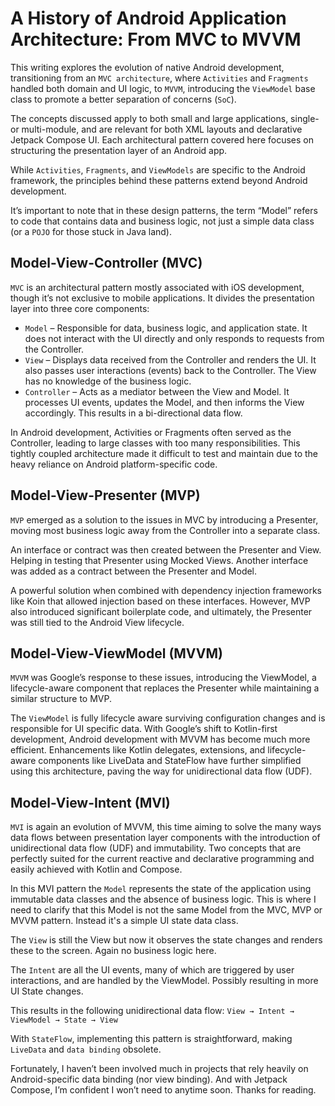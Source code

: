 # A History of Android Application Architecture: From MVC to MVVM

This writing explores the evolution of native Android development, transitioning from an `MVC architecture`, where `Activities` and `Fragments` handled both domain and UI logic, to `MVVM`, introducing the `ViewModel` base class to promote a better separation of concerns (`SoC`).

The concepts discussed apply to both small and large applications, single- or multi-module, and are relevant for both XML layouts and declarative Jetpack Compose UI. Each architectural pattern covered here focuses on structuring the presentation layer of an Android app.

While `Activities`, `Fragments`, and `ViewModels` are specific to the Android framework, the principles behind these patterns extend beyond Android development.

It’s important to note that in these design patterns, the term “Model” refers to code that contains data and business logic, not just a simple data class (or a `POJO` for those stuck in Java land).

## Model-View-Controller (MVC)

`MVC` is an architectural pattern mostly associated with iOS development, though it’s not exclusive to mobile applications. It divides the presentation layer into three core components:

- `Model` – Responsible for data, business logic, and application state. It does not interact with the UI directly and only responds to requests from the Controller.
- `View` – Displays data received from the Controller and renders the UI. It also passes user interactions (events) back to the Controller. The View has no knowledge of the business logic. 
- `Controller` – Acts as a mediator between the View and Model. It processes UI events, updates the Model, and then informs the View accordingly. This results in a bi-directional data flow.

In Android development, Activities or Fragments often served as the Controller, leading to large classes with too many responsibilities. This tightly coupled architecture made it difficult to test and maintain due to the heavy reliance on Android platform-specific code.

## Model-View-Presenter (MVP)

`MVP` emerged as a solution to the issues in MVC by introducing a Presenter, moving most business logic away from the Controller into a separate class.

An interface or contract was then created between the Presenter and View. Helping in testing that Presenter using Mocked Views. Another interface was added as a contract between the Presenter and Model.

A powerful solution when combined with dependency injection frameworks like Koin that allowed injection based on these interfaces. However, MVP also introduced significant boilerplate code, and ultimately, the Presenter was still tied to the Android View lifecycle.

## Model-View-ViewModel (MVVM)

`MVVM` was Google’s response to these issues, introducing the ViewModel, a lifecycle-aware component that replaces the Presenter while maintaining a similar structure to MVP.

The `ViewModel` is fully lifecycle aware surviving configuration changes and is responsible for UI specific data.
With Google’s shift to Kotlin-first development, Android development with MVVM has become much more efficient. Enhancements like Kotlin delegates, extensions, and lifecycle-aware components like LiveData and StateFlow have further simplified using this architecture, paving the way for unidirectional data flow (UDF).

## Model-View-Intent (MVI)

`MVI` is again an evolution of MVVM, this time aiming to solve the many ways data flows between presentation layer components with the introduction of unidirectional data flow (UDF) and immutability. Two concepts that are perfectly suited for the current reactive and declarative programming and easily achieved with Kotlin and Compose.

In this MVI pattern the `Model` represents the state of the application using immutable data classes and the absence of business logic. This is where I need to clarify that this Model is not the same Model from the MVC, MVP or MVVM pattern. Instead it's a simple UI state data class.

The `View` is still the View but now it observes the state changes and renders these to the screen. Again no business logic here.

The `Intent` are all the UI events, many of which are triggered by user interactions, and are handled by the ViewModel. Possibly resulting in more UI State changes.

This results in the following unidirectional data flow: `View → Intent → ViewModel → State → View`

With `StateFlow`, implementing this pattern is straightforward, making `LiveData` and `data binding` obsolete.

Fortunately, I haven’t been involved much in projects that rely heavily on Android-specific data binding (nor view binding). And with Jetpack Compose, I’m confident I won’t need to anytime soon. Thanks for reading.
